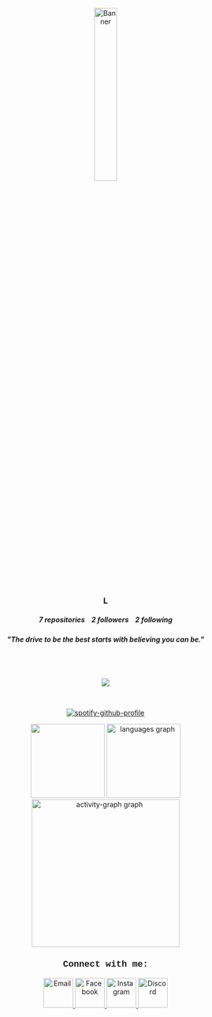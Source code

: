 <p align="center">
  <a href="https://github.com/elgeeee">
    <img src="https://cdnb.artstation.com/p/assets/images/images/053/696/391/original/isabelle-dizon-6d93a189-60cf-466f-b285-b81013a754a7.gif?1662814761" alt="Banner" width="30%">
  </a>
</p>

<h3 align="center">L</h3>

<h5 align="center"><b>7</b> repositories&nbsp;&nbsp;&nbsp;&nbsp;<b>2</b> followers&nbsp;&nbsp;&nbsp;&nbsp;<b>2</b> following</h5>
<h5 align="center">"The drive to be the best starts with believing you can be."</h5>

<br clear="both">
<br clear="both">

<p align="center">
  <a href="https://skillicons.dev">
    <img src="https://skillicons.dev/icons?i=python,cs,php,laravel,html,css,tailwind" />
  </a>
</p>

<br clear="both">

<div align="center">

[![spotify-github-profile](https://spotify-github-profile.kittinanx.com/api/view?uid=31mqsba2mprdt52exsmrhgwm4yda&cover_image=true&theme=default&show_offline=false&background_color=121212&interchange=false)](https://spotify-github-profile.kittinanx.com/api/view?uid=31mqsba2mprdt52exsmrhgwm4yda&redirect=true)
</div>

<div align="center">
  <img src="https://streak-stats.demolab.com?user=elgeeee&locale=en&mode=weekly&theme=tokyonight&hide_border=true&border_radius=5&order=3" height="150"/>
  <img src="https://github-readme-stats.vercel.app/api/top-langs?username=elgeeee&locale=en&hide_title=false&layout=compact&card_width=320&langs_count=5&theme=tokyonight&hide_border=true&order=2" height="150" alt="languages graph"  />
  <img src="https://github-readme-activity-graph.vercel.app/graph?username=elgeeee&radius=16&theme=tokyo-night&area=true&order=5&hide_title=false&hide_border=true" height="300" alt="activity-graph graph"  />
</div>

<h3 align="center" style="font-family: 'Courier New', Courier, monospace; font-size: 18px;">Connect with me:</h3>

<p align="center">
  <a href="mailto:lowlayngrace@gmail.com">
    <img src="https://skillicons.dev/icons?i=gmail" alt="Email" width="60"/> 
  </a>
  <a href="https://www.facebook.com/lowlayngrace">
    <img src="https://cdn-icons-png.flaticon.com/256/5968/5968764.png" alt="Facebook" width="60"/> 
  </a>
  <a href="https://www.instagram.com/el.grays/">
    <img src="https://skillicons.dev/icons?i=instagram" alt="Instagram" width="60"/> 
  </a>
  <a href="https://www.discord.com/users/elgggg/">
    <img src="https://skillicons.dev/icons?i=discord" alt="Discord" width="60"/> 
  </a>
</p>
